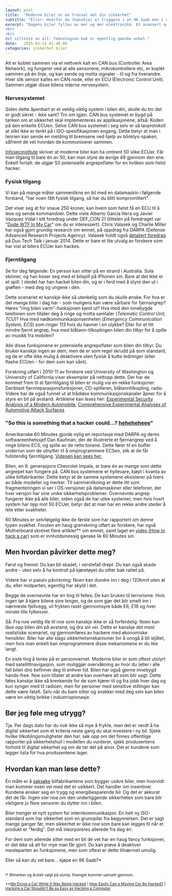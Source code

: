 ```yaml
---
layout: post
title:  "Moderne biler er en trussel mot din sikkerhet"
subtitle: "Eller: Hvorfor du (kanskje) er tryggere i en 96 Saab enn i en Tesla.*"
excerpt: "Dagens biler fylles av mer og mer elektronikk. Et avansert og sammensatt nettverk av sensorer, brytere, motorer og mikrokontrollere danner alle funksjonene en moderne bil har å by på. Elektronikken styrer alt ifra blinklys og spylervæske, til automatisk parkeringsassistent, gass, brems og klimaanlegg.
<br>
<br>
Det villeste av alt: Teknologien bak er egentlig ganske enkel."
date:   2015-03-13 01:46:00
categories: sikkerhet biler
---
```


Alt er koblet sammen via et nettverk kalt en CAN bus (Controller Area Network), og fungerer ved at alle sensorene, mikrokontrollere etc, er koplet sammen på én linje, og kan sende og motta signaler - til og fra hverandre. Hver slik sensor kalles en CAN node, eller en ECU (Electronic Control Unit). Sammen utgjør disse bilens interne nervesystem.

### Nervesystemet

Siden dette åpenbart er et veldig viktig system i bilen din, skulle du tro det er godt sikret - ikke sant?
Tro om igjen. CAN bus systemet er bygd på tanken om at sikkerhet skal implementeres av applikasjonene, altså: Koden på den enkelte ECUen. Selve CAN bus systemet i seg selv er så lavprotokoll at slikt ikke er tenkt på i ISO-spesifikasjonen engang. Dette betyr at man i teorien kan sende en melding til bremsene ved hjelp av blinklys-spaken, såfremt de vet hvordan de kommuniserer sammen.

[Infosecinstitute](http://resources.infosecinstitute.com/car-hacking-safety-without-security/) skriver at moderne biler kan ha omtrent 50 slike ECUer. Får man tilgang til bare én av 50, kan man styre de øvrige 49 gjennom den ene. Enkelt fortalt: de utgjør 50 potensielle angrepsflater for en hvilken som helst hacker.

### Fysisk tilgang

Vi kan på mange måter sammenlikne en bil med en datamaskin i følgende forstand, "har noen fått fysisk tilgang, så har du blitt kompromittert".

Det viser seg at for snaue 250 kroner, kan hvem som helst få en ECU til å lese og sende kommandoer. Dette viste Alberto Garcia Illera og Javier Vazquez Vidal i sitt foredrag under DEF_CON 21 (tittelen på foredraget var "[Dude WTF In My Car](https://www.defcon.org/images/defcon-21/dc-21-presentations/Illera-Vidal/DEFCON-21-Illera-Vidal-Dude-WTF-in-My-Car-Updated.pdf)" om du er interessert). Chris Valasek og Charlie Miller har også gjort grundig research om emnet, på oppdrag fra DARPA (Defense Advanced Research Projects Agency). Valasek holdt også [detaljert foredrag](https://www.youtube.com/watch?v=737_GtDmfH4) på Duo Tech Talk i januar 2014. Dette er bare et lite utvalg av forskere som har vist at bilers ECUer kan hackes.

### Fjerntilgang

Se for deg følgende: En person kan sitter på en strand i Australia. Sola skinner, og han koser seg med et bilspill på iPhonen sin. Bare at det ikke er et spill. I stedet har han hacket bilen din, og er i ferd med å styre den ut i grøften - med deg og ungene i den.

Dette scenariet er kanskje ikke så utenkelig som du skulle ønske. For hva er det mange biler i dag har - som muligens kan være sårbare for fjernangrep? Høres "ring bilen varm"-funksjonen kjent ut? Hva med den innebygde telefonen som tillater deg å ringe og motta samtaler  (*Telematic Control Unit, TCU*)? Hva med nødkommunikasjonsenheten (*Emergency Communication System, ECS*) som ringer 113 hvis du havner i en ulykke? Eller for et litt mindre fjernt angrep, hva med blåtann-tilkoplingen bilen din tilbyr for å spille av musikk fra mobilen?

Alle disse funksjonene er potensielle angrepsflater som bilen din tilbyr. Du bruker kanskje ingen av dem, men de er som regel skrudd på som standard, og de er ofte ikke mulig å deaktivere uten fysisk å kutte ledninger (eller flashe ECUen - for dem som kan sånt).

Forskning utført i 2010-11 av forskere ved University of Washington og University of California viser eksempler på nettopp dette. Der har de kommet frem til at fjerntilgang til bilen er mulig via en rekke funksjoner. Deriblant fjernreparasjonsfunksjoner, CD-spilleren, blåtanntilkopling, radio. Videre har de også funnet ut at trådløse kommunikasjonskanaler åpner for å styre en bil på avstand. Artiklene kan leses her: [Experimental Security Analysis of a Modern Automobile](http://www.autosec.org/pubs/cars-oakland2010.pdf), [Comprehensive Experimental Analyses of Automotive Attack Surfaces](http://www.autosec.org/pubs/cars-usenixsec2011.pdf)

### "So this is something that a hacker could...? [heheheheee](https://www.youtube.com/watch?v=7E1WsdODxu0)"

Amerikanske 60 Minutes gjorde nylig en reportasje med DARPA og deres softwareenhetssjef Dan Kaufman, der de illustrerte et fjernangrep ved å ringe bilens ECS, og spille av de rette tonene. Dette fører til en buffer underrun som de utnytter til å omprogrammere ECSen, slik at de får fullstendig fjerntilgang. [Videoen kan sees her.](https://www.youtube.com/watch?v=7E1WsdODxu0)

Bilen, en 9. generasjons Chevrolet Impala, er bare én av mange som dette angrepet kan fungere på. CAN bus systemene er hyllevare, kjøpt i kvanta av ulike bilfabrikanter. Dette betyr at de samme systemene eksisterer på tvers av både modeller og merker. Til sammenlikning er dette litt som fragmenteringen vi ser i OS-versjoner på datamaskiner eller telefoner, der hver versjon har sine unike sikkerhetsproblemer. Overnevnte angrep fungerer ikke på alle biler, siden også de har ulike systemer, men hvis hvert system har opp mot 50 ECUer, betyr det at man har en rekke andre steder å lete etter svakheter.

60 Minutes er selvfølgelig ikke de første som har rapportert om denne typen svakhet. Foruten en haug granskning utført av forskere, har også Motherboard skrevet flere artikler** om emnet, samt laget en [video (How to hack a car)](https://www.youtube.com/watch?v=3jstaBeXgAs) som er innholdsmessig ganske lik 60 Minutes sin.

## Men hvordan påvirker dette meg?

Først og fremst: Du kan bli skadet, i verstefall drept. Du kan også skade andre - uten selv å ha kontroll på kjøretøyet du sitter bak rattet på.

Videre har vi passiv påvirkning: Noen kan dundre inn i deg i 120km/t uten at du, eller motparten, egentlig har skyld i det.

Begge de overnevnte har én ting til felles; De kan brukes til terrorisme. Hvis ingen tør å kjøre bilene sine lenger, og de som gjør det blir smelt inn i nærmeste fjellvegg, vil frykten raskt gjennomsyre både E6, E18 og hver minste lille fylkesvei.

Så: Fra noe veldig ille til noe som kanskje ikke er så forferdelig: Noen kan låse opp bilen din på avstand, og dra sin vei. Dette er kanskje det mest realistiske scenariet, og gjennomføres av hackere med økonomiske hensikter. Biler har alle slags sikkerhetsmekanismer for å unngå å bli stjålet, men hvis man enkelt kan omprogrammere disse mekanismene er du like langt.

En siste ting å tenke på er personvernet. Moderne biler er som oftest utstyrt med satellittnavigasjon, som muliggjør overvåkning av hvor du (eller i alle fall bilen din) befinner deg til enhver tid. Bilen har også gjerne innebygd hands-free. Noe som tillater  at andre kan overhøre alt som blir sagt. Dette føles kanskje ikke så krenkende for de som kjører til og fra jobb hver dag og kun synger med til radioen, men for personer med sensitive stillinger kan dette være fatalt. Selv når du bare sitter og snakker med deg selv kan bilen være en viktig brikke i industrispionasje.

## Bør jeg føle meg utrygg?

Tja. Per dags dato har du nok ikke så mye å frykte, men det er verdt å ha digital sikkerhet  som et kriteria neste gang du skal investere i ny bil. Sjekk hvilke tilkoblingsmuligheter den har, søk opp om det finnes offentlige rapporter på sikkerhetshull i modellen du vurderer, sjekk produsentens forhold til digital sikkerhet og om de tar det på alvor. Det er kundene som legger lista for hva produsentene lager.

## Hvordan kan man løse dette?

Én måte er å [saksøke](http://www.computerworld.com/article/2895057/lawsuit-seeks-damages-against-automakers-and-their-hackable-cars.html) bilfabrikantene som bygger usikre biler, men hvorvidt man kommer noen vei med det er usikkert. Det handler om insentiver. Kundene ønsker seg en trygg og energibesparende bil: Og det er akkurat det de får. Ingen sier noe om den underliggende sikkerheten som bare blir viktigere jo flere sensorer du dytter inn i bilen.

Biler trenger et nytt system for internkommunikasjon. En helt ny ISO-standard som har sikkerhet som en grunnpilar fra begynnelsen. Det er sagt mange ganger før, men sikkerhet er ikke noe som bare kan legges til når et produkt er "ferdig". Det må inkorporeres allerede fra dag én.

For dem som allerede sitter med en bil de vet har en haug fancy funksjoner, er det ikke så alt for mye man får gjort. Du kan prøve å deaktiver mesteparten av funksjonene, men som oftest er dette tilnærmet umulig.


Eller så kan du vel bare... kjøpe en 96 Saab?*


<br>
<small>\* Bilmerker og årstall valgt på slump. Poenget kommer uansett gjennom.</small>

<small>\*\*[We Drove a Car While It Was Being Hacked](http://motherboard.vice.com/read/we-drove-a-car-while-it-was-being-hacked)
| [How Easily Can a Moving Car Be Hacked?](http://motherboard.vice.com/blog/how-easily-can-a-moving-car-be-hacked)
| [Hacking a Car Shouldn't Be as Easy as Hacking a Computer](http://motherboard.vice.com/read/hacking-a-car-shouldnt-be-as-easy-as-hacking-a-computer)</small>
